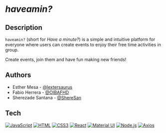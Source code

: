 # _haveamin?_

## Description
`haveamin?` (short for _Have a minute?_) is a simple and intuitive platform for everyone where users can create events to enjoy their free time activities in group.

Create events, join them and have fun making new friends!

## Authors

- Esther Mesa - [@lextersaurus](https://github.com/lextersaurus)
- Fabio Herrera - [@OIBAFHD](https://github.com/OIBAFHD)
- Sherezade Santana - [@ShereSan](https://github.com/ShereSan)

## Tech
[![JavaScript](https://img.shields.io/badge/JavaScript-F7DF1E?logo=javascript&logoColor=black)](https://developer.mozilla.org/en-US/docs/Web/JavaScript)
[![HTML](https://img.shields.io/badge/HTML5-E34F26?logo=html5&logoColor=white)](https://developer.mozilla.org/en-US/docs/Web/HTML)
[![CSS3](https://img.shields.io/badge/CSS3-264DE4?logo=css3&logoColor=white)](https://developer.mozilla.org/es/docs/Web/CSS)
[![React](https://img.shields.io/badge/React-2059AA?logo=react&logoColor=61DAFB)](https://react.dev/)
[![Material UI](https://img.shields.io/badge/Material_UI-1976D2?logo=material-ui&logoColor=white)](https://mui.com/)
[![Node.js](https://img.shields.io/badge/Node.js-339933?logo=node.js&logoColor=white)](https://nodejs.org/)
[![Axios](https://img.shields.io/badge/Axios-007bff?logo=axios&logoColor=white)](https://axios-http.com/docs/intro)
